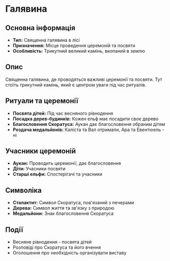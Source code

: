# Галявина

## Основна інформація
- **Тип:** Священна галявина в лісі
- **Призначення:** Місце проведення церемоній та посвяти
- **Особливість:** Трикутний великий камінь, вкопаний в землю

## Опис
Священна галявина, де проводяться важливі церемонії та посвяти. Тут стоїть трикутний камінь, який є центром уваги під час ритуалів.

## Ритуали та церемонії
- **Посвята дітей:** Під час весняного рівнодення
- **Посадка дерев-будинків:** Кожен ельф має посадити своє дерево
- **Благословення Скоратуса:** Аукан дає благословення обраним дітям
- **Роздача медальйонів:** Каліста та Вал отримали, Ара та Евентюель - ні

## Учасники церемоній
- **Аукан:** Проводить церемонії, дає благословення
- **Діти:** Учасники посвяти
- **Старші ельфи:** Спостерігачі та учасники

## Символіка
- **Сталактит:** Символ Скоратуса, пов'язаний з печерами
- **Дерева:** Символ життя та зв'язку з природою
- **Медальйони:** Знак благословення Скоратуса

## Події
- Весняне рівнодення - посвята дітей
- Розповіді про Скоратуса та його вчення
- Оголошення про необхідність організувати виставу
